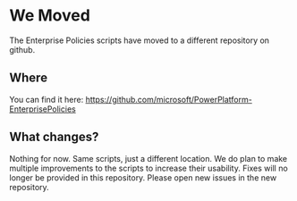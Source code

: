 # We Moved

The Enterprise Policies scripts have moved to a different repository on github.

## Where

You can find it here: https://github.com/microsoft/PowerPlatform-EnterprisePolicies

## What changes?

Nothing for now. Same scripts, just a different location. We do plan to make multiple improvements to the scripts to increase their usability. Fixes will no longer be provided in this repository. Please open new issues in the new repository.
